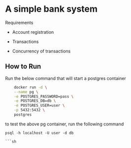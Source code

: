 # A simple bank system

Requirements

- Account registration

- Transactions

- Concurrency of transactions

## How to Run

Run the below command that will start a postgres container

```sh
	docker run -d \
	--name pg \
	-e POSTGRES_PASSWORD=pass \
	-e POSTGRES_DB=db \
	-e POSTGRES_USER=user \
	-p 5432:5432 \
	postgres
```

to test the above pg container, run the following command

````
psql -h localhost -U user -d db

```sh
